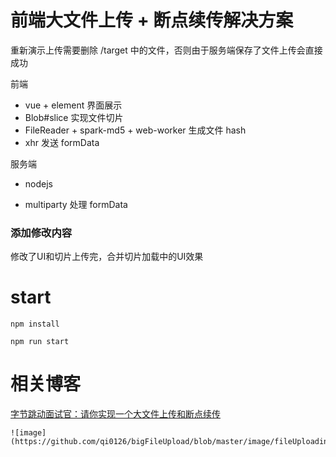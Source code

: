 # 前端大文件上传 + 断点续传解决方案

重新演示上传需要删除 /target 中的文件，否则由于服务端保存了文件上传会直接成功


前端
* vue + element 界面展示
* Blob#slice 实现文件切片
* FileReader + spark-md5 + web-worker 生成文件 hash
* xhr 发送 formData

服务端
* nodejs

* multiparty 处理 formData

  

### 添加修改内容

修改了UI和切片上传完，合并切片加载中的UI效果

# start

```
npm install
```

```
npm run start
```


# 相关博客
[字节跳动面试官：请你实现一个大文件上传和断点续传](https://juejin.im/post/5dff8a26e51d4558105420ed
)



```
![image](https://github.com/qi0126/bigFileUpload/blob/master/image/fileUploading.gif)
```